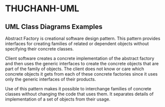# THUCHANH-UML

## UML Class Diagrams Examples

Abstract Factory is creational software design pattern. This pattern provides interfaces for creating families of related or dependent objects without specifying their concrete classes.

Client software creates a concrete implementation of the abstract factory and then uses the generic interfaces to create the concrete objects that are part of the family of objects. The client does not know or care which concrete objects it gets from each of these concrete factories since it uses only the generic interfaces of their products.

Use of this pattern makes it possible to interchange families of concrete classes without changing the code that uses them. It separates details of implementation of a set of objects from their usage.


